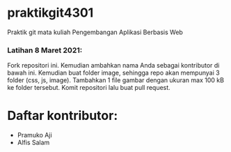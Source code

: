 # praktikgit4301
Praktik git mata kuliah Pengembangan Aplikasi Berbasis Web

### Latihan 8 Maret 2021:
Fork repositori ini. Kemudian ambahkan nama Anda sebagai kontributor di bawah ini. Kemudian buat folder image, sehingga repo akan 
mempunyai 3 folder (css, js, image). Tambahkan 1 file gambar dengan ukuran max 100 kB ke folder tersebut. Komit repositori lalu buat pull request.

# Daftar kontributor:
- Pramuko Aji
- Alfis Salam
